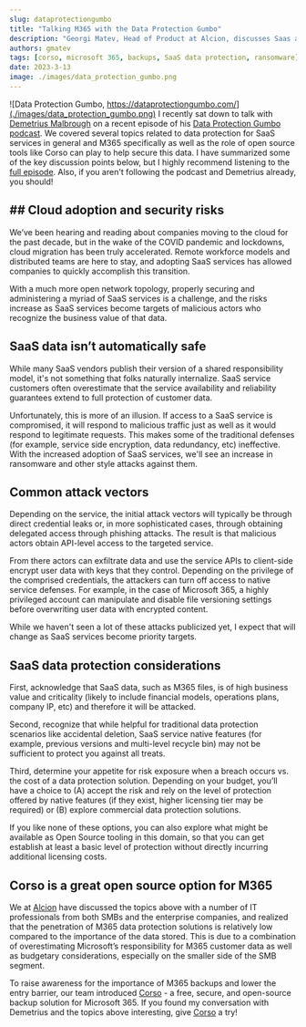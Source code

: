 ```yaml
---
slug: dataprotectiongumbo
title: "Talking M365 with the Data Protection Gumbo"
description: "Georgi Matev, Head of Product at Alcion, discusses Saas and M365 data protection on Data Protection Gumbo"
authors: gmatev
tags: [corso, microsoft 365, backups, SaaS data protection, ransomware]
date: 2023-3-13
image: ./images/data_protection_gumbo.png
---
```

![Data Protection Gumbo, https://dataprotectiongumbo.com/](./images/data_protection_gumbo.png)
I recently sat down to talk with [Demetrius Malbrough](https://www.linkedin.com/in/backuprecoverypro/) on a recent
episode of his [Data Protection Gumbo podcast](https://dataprotectiongumbo.com/). We covered several topics related
to data protection for SaaS services in general and M365 specifically as well as the role of open source tools like
Corso can play to help secure this data. I have summarized some of the key discussion points below, but I highly
recommend listening to the [full episode](https://dataprotectiongumbo.com/184-exploring-microsoft-365-backup-and-recovery-alcion/).
Also, if you aren't following the podcast and Demetrius already, you should!
<!-- truncate -->

## ## Cloud adoption and security risks

We’ve been hearing and reading about companies moving to the cloud for the past decade, but in the wake of the COVID
pandemic and lockdowns, cloud migration has been truly accelerated. Remote workforce models and distributed teams are
here to stay, and adopting SaaS services has allowed companies to quickly accomplish this transition.

With a much more open network topology, properly securing and administering a myriad of SaaS services is a challenge,
and the risks increase as SaaS services become targets of malicious actors who recognize the business value of that data.

## SaaS data isn’t automatically safe

While many SaaS vendors publish their version of a shared responsibility model, it's not something that folks
naturally internalize. SaaS service customers often overestimate that the service availability and reliability
guarantees extend to full protection of customer data.

Unfortunately, this is more of an illusion. If access to a SaaS service is compromised, it will respond to malicious
traffic just as well as it would respond to legitimate requests. This makes some of the traditional defenses
(for example, service side encryption, data redundancy, etc) ineffective. With the increased adoption of SaaS services, we'll
see an increase in ransomware and other style attacks against them.

## Common attack vectors

Depending on the service, the initial attack vectors will typically be through direct credential leaks or, in more sophisticated
cases, through obtaining delegated access through phishing attacks. The result is that malicious actors obtain API-level
access to the targeted service.

From there actors can exfiltrate data and use the service APIs to client-side encrypt user data with keys that they
control. Depending on the privilege of the comprised credentials, the attackers can turn off access to native service
defenses. For example, in the case of Microsoft 365, a highly privileged account can manipulate and disable file
versioning settings before overwriting user data with encrypted content.

While we haven't seen a lot of these attacks publicized yet, I expect that will change as SaaS services become
priority targets.

## SaaS data protection considerations

First, acknowledge that SaaS data, such as M365 files, is of high business value and criticality (likely to include financial
models, operations plans, company IP, etc) and therefore it will be attacked.

Second, recognize that while helpful for traditional data protection scenarios like accidental deletion, SaaS service
native features (for example, previous versions and multi-level recycle bin) may not be sufficient to protect you against
all treats.

Third, determine your appetite for risk exposure when a breach occurs vs. the cost of a data protection solution.
Depending on your budget, you’ll have a choice to (A) accept the risk and rely on the level of protection offered by native
features (if they exist, higher licensing tier may be required) or (B) explore commercial data protection solutions.

If you like none of these options, you can also explore what might be available as Open Source tooling in this
domain, so that you can get establish at least a basic level of protection without directly incurring additional licensing
costs.

## Corso is a great open source option for M365

We at [Alcion](https://alcion.ai/) have discussed the topics above with a number of IT professionals from both SMBs
and the enterprise companies, and realized that the penetration of M365 data protection solutions is relatively low
compared to the importance of the data stored. This is due to a combination of overestimating Microsoft’s responsibility
for M365 customer data as well as budgetary considerations, especially on the smaller side of the SMB segment.

To raise awareness for the importance of M365 backups and lower the entry barrier, our team introduced
[Corso](https://corsobackup.io/) - a free, secure, and open-source backup solution for Microsoft 365. If you found my
conversation with Demetrius and the topics above interesting, give [Corso](https://corsobackup.io/) a try!
